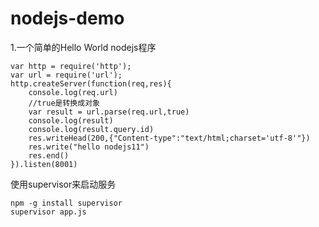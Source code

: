 # nodejs-demo
1.一个简单的Hello World nodejs程序
```
var http = require('http');
var url = require('url');
http.createServer(function(req,res){
    console.log(req.url)
    //true是转换成对象
    var result = url.parse(req.url,true)
    console.log(result)
    console.log(result.query.id)
    res.writeHead(200,{"Content-type":"text/html;charset='utf-8'"})
    res.write("hello nodejs11")
    res.end()
}).listen(8001)
```
使用supervisor来启动服务
```
npm -g install supervisor
supervisor app.js
```

